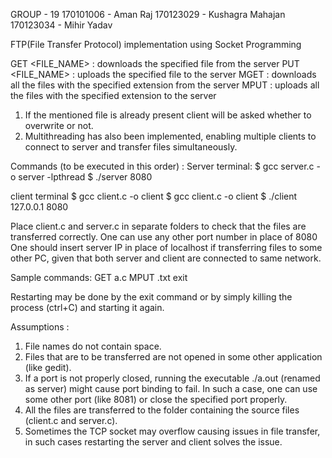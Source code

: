 GROUP - 19
170101006 - Aman Raj
170123029 - Kushagra Mahajan
170123034 - Mihir Yadav

FTP(File Transfer Protocol) implementation using Socket Programming

GET <FILE_NAME> : downloads the specified file from the server
PUT <FILE_NAME> : uploads the specified file to the server
MGET <EXTENSION> : downloads all the files with the specified extension from the server
MPUT <EXTENSION> : uploads all the files with the specified extension to the server

1) If the mentioned file is already present client will be asked whether to overwrite or not.
2) Multithreading has also been implemented, enabling multiple clients to connect to server and transfer files simultaneously.

Commands (to be executed in this order) :
Server terminal:
$ gcc server.c -o server -lpthread
$ ./server 8080

client terminal $ gcc client.c -o client 
$ gcc client.c -o client
$ ./client 127.0.0.1 8080

Place client.c and server.c in separate folders to check that the files are transferred correctly.
One can use any other port number in place of 8080 
One should insert server IP in place of localhost if transferring files to some other PC,
given that both server and client are connected to same network.

Sample commands:
GET a.c
MPUT .txt
exit

Restarting may be done by the exit command or
by simply killing the process (ctrl+C) and starting it again.

Assumptions :
1) File names do not contain space.
2) Files that are to be transferred are not opened in some other application (like gedit).
3) If a port is not properly closed, running the executable ./a.out (renamed as server) might cause 	port binding to fail. In such a case, one can use some other port (like 8081) or close the 			specified port properly.
4) All the files are transferred to the folder containing the source files (client.c and server.c).
5) Sometimes the TCP socket may overflow causing issues in file transfer, in such cases restarting the server and client solves the issue.
